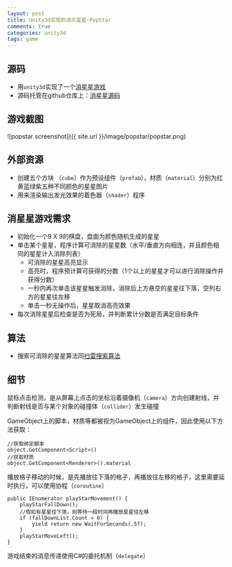 ```yaml
---
layout: post
title: Unity3d实现的消灭星星-PopStar
comments: true
categories: unity3d
tags: game
---
```


## 源码

- 用`unity3d`实现了一个[消星星游戏](http://github.shanechu.com/popstar/index.html)
- 源码托管在github仓库上：[消星星源码](https://github.com/enginzhu/popstar)

## 游戏截图

![popstar screenshot]({{ site.url }}/image/popstar/popstar.png)

## 外部资源

- 创建五个方块 （`cube`）作为预设组件（`prefab`），材质（`material`）分别为红黄蓝绿紫五种不同颜色的星星图片
- 用来渲染输出发光效果的着色器（`shader`）程序

## 消星星游戏需求

- 初始化一个9 X 9的棋盘，盘面为颜色随机生成的星星
- 单击某个星星，程序计算可消除的星星数（水平/垂直方向相连，并且颜色相同的星星计入消除列表）
    - 可消除的星星高亮显示
    - 高亮时，程序预计算可获得的分数（1个以上的星星才可以进行消除操作并获得分数）
    - 一秒内再次单击该星星触发消除，消除后上方悬空的星星往下落，空列右方的星星往左移
    - 单击一秒无操作后，星星取消高亮效果
- 每次消除星星后检查是否为死局，并判断累计分数是否满足目标条件
    	

## 算法

- 搜索可消除的星星算法同[扫雷搜索算法](http://github.shanechu.com/mine-sweeper/)


## 细节

鼠标点击检测，是从屏幕上点击的坐标沿着摄像机（`camera`）方向创建射线，并判断射线是否与某个对象的碰撞体（`collider`）发生碰撞

GameObject上的脚本，材质等都被视为GameObject上的组件，因此使用以下方法获取：

```
//获取绑定脚本
object.GetComponent<Script>()
//获取材质
object.GetComponent<Renderer>().material
```

播放格子移动的时候，是先播放往下落的格子，再播放往左移的格子，这里需要延时执行，可以使用协程（`coroutine`）

```
public IEnumerator playStarMovement() {
	playStarFallDown();
	//假如有星星往下落，则等待一段时间再播放星星往左移
	if (fallDownList.Count > 0) {
		yield return new WaitForSeconds(.5f);
	}
	playStarMoveLeft();
}
```

游戏结束的消息传递使用C#的委托机制（`delegate`）



